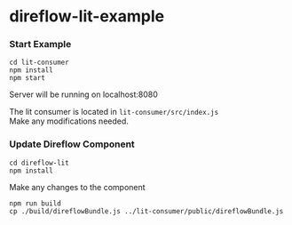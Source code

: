 # direflow-lit-example

### Start Example

```console
cd lit-consumer
npm install
npm start
```
Server will be running on localhost:8080

The lit consumer is located in `lit-consumer/src/index.js`  
Make any modifications needed.

### Update Direflow Component
```console
cd direflow-lit
npm install
```

Make any changes to the component

```console
npm run build
cp ./build/direflowBundle.js ../lit-consumer/public/direflowBundle.js
```
